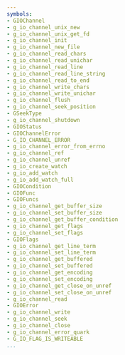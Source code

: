 ```yaml
---
symbols:
- GIOChannel
- g_io_channel_unix_new
- g_io_channel_unix_get_fd
- g_io_channel_init
- g_io_channel_new_file
- g_io_channel_read_chars
- g_io_channel_read_unichar
- g_io_channel_read_line
- g_io_channel_read_line_string
- g_io_channel_read_to_end
- g_io_channel_write_chars
- g_io_channel_write_unichar
- g_io_channel_flush
- g_io_channel_seek_position
- GSeekType
- g_io_channel_shutdown
- GIOStatus
- GIOChannelError
- G_IO_CHANNEL_ERROR
- g_io_channel_error_from_errno
- g_io_channel_ref
- g_io_channel_unref
- g_io_create_watch
- g_io_add_watch
- g_io_add_watch_full
- GIOCondition
- GIOFunc
- GIOFuncs
- g_io_channel_get_buffer_size
- g_io_channel_set_buffer_size
- g_io_channel_get_buffer_condition
- g_io_channel_get_flags
- g_io_channel_set_flags
- GIOFlags
- g_io_channel_get_line_term
- g_io_channel_set_line_term
- g_io_channel_get_buffered
- g_io_channel_set_buffered
- g_io_channel_get_encoding
- g_io_channel_set_encoding
- g_io_channel_get_close_on_unref
- g_io_channel_set_close_on_unref
- g_io_channel_read
- GIOError
- g_io_channel_write
- g_io_channel_seek
- g_io_channel_close
- g_io_channel_error_quark
- G_IO_FLAG_IS_WRITEABLE
...
```


